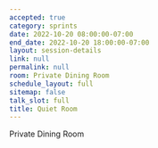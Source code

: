 ```yaml
---
accepted: true
category: sprints
date: 2022-10-20 08:00:00-07:00
end_date: 2022-10-20 18:00:00-07:00
layout: session-details
link: null
permalink: null
room: Private Dining Room
schedule_layout: full
sitemap: false
talk_slot: full
title: Quiet Room
---
```


Private Dining Room
